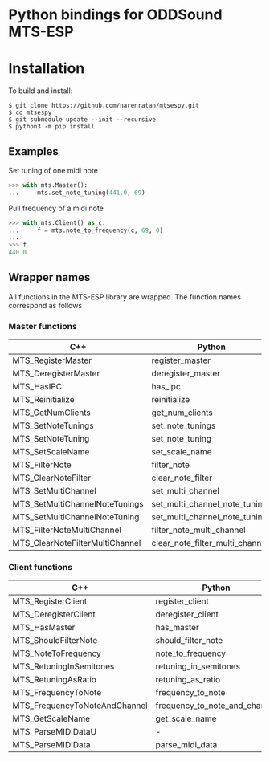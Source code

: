 # Python bindings for ODDSound MTS-ESP

# Installation
To build and install:
```console
$ git clone https://github.com/narenratan/mtsespy.git
$ cd mtsespy
$ git submodule update --init --recursive
$ python3 -m pip install .
```

## Examples
Set tuning of one midi note
```python
>>> with mts.Master():
...     mts.set_note_tuning(441.0, 69)
```

Pull frequency of a midi note
```python
>>> with mts.Client() as c:
...     f = mts.note_to_frequency(c, 69, 0)
...
>>> f
440.0
```

## Wrapper names
All functions in the MTS-ESP library are wrapped. The function names
correspond as follows

### Master functions

|   C++                             |   Python                          |
| --------------------------------- | --------------------------------- |
|   MTS_RegisterMaster              |   register_master                 |
|   MTS_DeregisterMaster            |   deregister_master               |
|   MTS_HasIPC                      |   has_ipc                         |
|   MTS_Reinitialize                |   reinitialize                    |
|   MTS_GetNumClients               |   get_num_clients                 |
|   MTS_SetNoteTunings              |   set_note_tunings                |
|   MTS_SetNoteTuning               |   set_note_tuning                 |
|   MTS_SetScaleName                |   set_scale_name                  |
|   MTS_FilterNote                  |   filter_note                     |
|   MTS_ClearNoteFilter             |   clear_note_filter               |
|   MTS_SetMultiChannel             |   set_multi_channel               |
|   MTS_SetMultiChannelNoteTunings  |   set_multi_channel_note_tunings  |
|   MTS_SetMultiChannelNoteTuning   |   set_multi_channel_note_tuning   |
|   MTS_FilterNoteMultiChannel      |   filter_note_multi_channel       |
|   MTS_ClearNoteFilterMultiChannel |   clear_note_filter_multi_channel |

### Client functions

|   C++                             |   Python                          |
| --------------------------------- | --------------------------------- |
|   MTS_RegisterClient              |   register_client                 |
|   MTS_DeregisterClient            |   deregister_client               |
|   MTS_HasMaster                   |   has_master                      |
|   MTS_ShouldFilterNote            |   should_filter_note              |
|   MTS_NoteToFrequency             |   note_to_frequency               |
|   MTS_RetuningInSemitones         |   retuning_in_semitones           |
|   MTS_RetuningAsRatio             |   retuning_as_ratio               |
|   MTS_FrequencyToNote             |   frequency_to_note               |
|   MTS_FrequencyToNoteAndChannel   |   frequency_to_note_and_channel   |
|   MTS_GetScaleName                |   get_scale_name                  |
|   MTS_ParseMIDIDataU              |   -                               |
|   MTS_ParseMIDIData               |   parse_midi_data                 |
